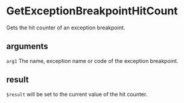 # GetExceptionBreakpointHitCount

Gets the hit counter of an exception breakpoint.

## arguments

`arg1` The name, exception name or code of the exception breakpoint.

## result

`$result` will be set to the current value of the hit counter.
